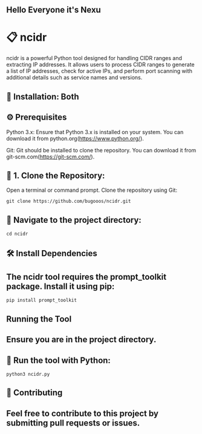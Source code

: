 ## Hello Everyone it's Nexu
# 📋 ncidr
ncidr is a powerful Python tool designed for handling CIDR ranges and extracting IP addresses. It allows users to process CIDR ranges to generate a list of IP addresses, check for active IPs, and perform port scanning with additional details such as service names and versions.
## 🌟 Installation: Both

## ⚙️ Prerequisites
Python 3.x: Ensure that Python 3.x is installed on your system. You can download it from python.org(https://www.python.org/).

Git: Git should be installed to clone the repository. You can download it from git-scm.com(https://git-scm.com/).

## 📝 1. Clone the Repository:
Open a terminal or command prompt.
Clone the repository using Git:

```git clone https://github.com/bugooos/ncidr.git```

## 📝 Navigate to the project directory:

```cd ncidr```

## 🛠️ Install Dependencies
## The ncidr tool requires the prompt_toolkit package. Install it using pip:

```pip install prompt_toolkit```

## Running the Tool
## Ensure you are in the project directory.

## 🚀 Run the tool with Python:

```python3 ncidr.py```

## 🎨 Contributing
## Feel free to contribute to this project by submitting pull requests or issues.
